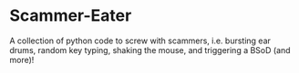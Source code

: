 # Scammer-Eater
A collection of python code to screw with scammers, i.e. bursting ear drums, random key typing, shaking the mouse, and triggering a BSoD (and more)!
